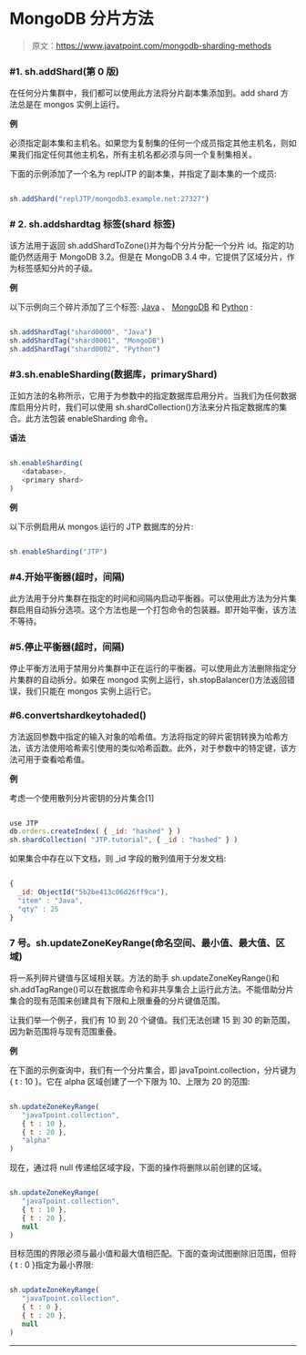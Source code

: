 # MongoDB 分片方法

> 原文：<https://www.javatpoint.com/mongodb-sharding-methods>

### #1\. sh.addShard(第 0 版)

在任何分片集群中，我们都可以使用此方法将分片副本集添加到。add shard 方法总是在 mongos 实例上运行。

**例**

必须指定副本集和主机名。如果您为复制集的任何一个成员指定其他主机名，则如果我们指定任何其他主机名，所有主机名都必须与同一个复制集相关。

下面的示例添加了一个名为 replJTP 的副本集，并指定了副本集的一个成员:

```js

sh.addShard("replJTP/mongodb3.example.net:27327")

```

### # 2\. sh.addshardtag 标签(shard 标签)

该方法用于返回 sh.addShardToZone()并为每个分片分配一个分片 id。指定的功能仍然适用于 MongoDB 3.2。但是在 MongoDB 3.4 中，它提供了区域分片，作为标签感知分片的子级。

**例**

以下示例向三个碎片添加了三个标签: [Java](https://www.javatpoint.com/java-tutorial) 、 [MongoDB](https://www.javatpoint.com/mongodb-tutorial) 和 [Python](https://www.javatpoint.com/python-tutorial) :

```js

sh.addShardTag("shard0000", "Java")
sh.addShardTag("shard0001", "MongoDB")
sh.addShardTag("shard0002", "Python")

```

### #3.sh.enableSharding(数据库，primaryShard)

正如方法的名称所示，它用于为参数中的指定数据库启用分片。当我们为任何数据库启用分片时，我们可以使用 sh.shardCollection()方法来分片指定数据库的集合。此方法包装 enableSharding 命令。

**语法**

```js

sh.enableSharding(
   <database>,
   <primary shard> 
)

```

**例**

以下示例启用从 mongos 运行的 JTP 数据库的分片:

```js

sh.enableSharding("JTP")

```

### #4.开始平衡器(超时，间隔)

此方法用于分片集群在指定的时间和间隔内启动平衡器。可以使用此方法为分片集群启用自动拆分选项。这个方法也是一个打包命令的包装器。即开始平衡，该方法不等待。

### #5.停止平衡器(超时，间隔)

停止平衡方法用于禁用分片集群中正在运行的平衡器。可以使用此方法删除指定分片集群的自动拆分。如果在 mongod 实例上运行，sh.stopBalancer()方法返回错误，我们只能在 mongos 实例上运行它。

### #6.convertshardkeytohaded(<object>)</object>

方法返回参数中指定的输入对象的哈希值。方法将指定的碎片密钥转换为哈希方法，该方法使用哈希索引使用的类似哈希函数。此外，对于参数中的特定键，该方法可用于查看哈希值。

**例**

考虑一个使用散列分片密钥的分片集合[1]

```js

use JTP
db.orders.createIndex( { _id: "hashed" } )
sh.shardCollection( "JTP.tutorial", { _id : "hashed" } )

```

如果集合中存在以下文档，则 _id 字段的散列值用于分发文档:

```js

{
  _id: ObjectId("5b2be413c06d26ff9ca"),
  "item" : "Java",
  "qty" : 25
}

```

### 7 号。sh.updateZoneKeyRange(命名空间、最小值、最大值、区域)

将一系列碎片键值与区域相关联。方法的助手 sh.updateZoneKeyRange()和 sh.addTagRange()可以在数据库命令和非共享集合上运行此方法。不能借助分片集合的现有范围来创建具有下限和上限重叠的分片键值范围。

让我们举一个例子，我们有 10 到 20 个键值。我们无法创建 15 到 30 的新范围，因为新范围将与现有范围重叠。

**例**

在下面的示例查询中，我们有一个分片集合，即 javaTpoint.collection，分片键为{ t : 10 }。它在 alpha 区域创建了一个下限为 10、上限为 20 的范围:

```js

sh.updateZoneKeyRange(
   "javaTpoint.collection",
   { t : 10 },
   { t : 20 },
   "alpha"
)

```

现在，通过将 null 传递给区域字段，下面的操作将删除以前创建的区域。

```js

sh.updateZoneKeyRange(
   "javaTpoint.collection",
   { t : 10 },
   { t : 20 },
   null
)

```

目标范围的界限必须与最小值和最大值相匹配。下面的查询试图删除旧范围，但将{ t : 0 }指定为最小界限:

```js

sh.updateZoneKeyRange(
   "javaTpoint.collection",
   { t : 0 },
   { t : 20 },
   null
)

```

* * *